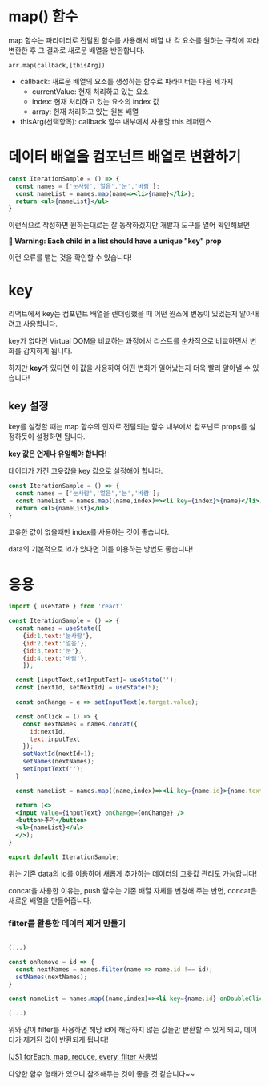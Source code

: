 # map() 함수

map 함수는 파라미터로 전달된 함수를 사용해서 배열 내 각 요소를 원하는 규칙에 따라 변환한 후 그 결과로 새로운 배열을 반환합니다.

`arr.map(callback,[thisArg])`

- callback: 새로운 배열의 요소를 생성하는 함수로 파라미터는 다음 세가지
  - currentValue: 현재 처리하고 있는 요소
  - index: 현재 처리하고 있는 요소의 index 값
  - array: 현재 처리하고 있는 원본 배열
- thisArg(선택항목): callback 함수 내부에서 사용할 this 레퍼런스

# 데이터 배열을 컴포넌트 배열로 변환하기

```jsx
const IterationSample = () => {
  const names = ['눈사람','얼음','눈','바람'];
  const nameList = names.map(name=><li>{name}</li>);
  return <ul>{nameList}</ul>
}
```

이런식으로 작성하면 원하는대로는 잘 동작하겠지만 
개발자 도구를 열어 확인해보면

**🚨 Warning: Each child in a list should have a unique "key" prop**

이런 오류를 뱉는 것을 확인할 수 있습니다!

# key

리액트에서 key는 컴포넌트 배열을 렌더링했을 때 어떤 원소에 변동이 있었는지 알아내려고 사용합니다.

key가 없다면 Virtual DOM을 비교하는 과정에서 리스트를 순차적으로 비교하면서 변화를 감지하게 됩니다.

하지만 **key**가 있다면 이 값을 사용하여 어떤 변화가 일어났는지 더욱 빨리 알아낼 수 있습니다!

## key 설정

key를 설정할 때는 map 함수의 인자로 전달되는 함수 내부에서 컴포넌트 props를 설정하듯이 설정하면 됩니다.

**key 값은 언제나 유일해야 합니다!**

데이터가 가진 고윳값을 key 값으로 설정해야 합니다.

```jsx
const IterationSample = () => {
  const names = ['눈사람','얼음','눈','바람'];
  const nameList = names.map((name,index)=><li key={index}>{name}</li>);
  return <ul>{nameList}</ul>
}
```

고유한 값이 없을때만 index를 사용하는 것이 좋습니다.

data의 기본적으로 id가 있다면 이를 이용하는 방법도 좋습니다!

# 응용

```jsx
import { useState } from 'react'

const IterationSample = () => {
  const names = useState([
    {id:1,text:'눈사람'},
    {id:2,text:'얼음'},
    {id:3,text:'눈'},
    {id:4,text:'바람'},
    ]);

  const [inputText,setInputText]= useState('');
  const [nextId, setNextId] = useState(5);

  const onChange = e => setInputText(e.target.value);

  const onClick = () => {
    const nextNames = names.concat({
      id:nextId,
      text:inputText
    });
    setNextId(nextId+1);
    setNames(nextNames);
    setInputText('');
  }

  const nameList = names.map((name,index)=><li key={name.id}>{name.text}</li>);

  return (<>
  <input value={inputText} onChange={onChange} />
  <button>추가</button>
  <ul>{nameList}</ul>
  </>); 
}

export default IterationSample;
```

위는 기존 data의 id를 이용하며
새롭게 추가하는 데이터의 고윳값 관리도 가능합니다!

concat을 사용한 이유는, push 함수는 기존 배열 자체를 변경해 주는 반면, concat은 새로운 배열을 만들어줍니다.

### filter를 활용한 데이터 제거 만들기

```jsx

(...)

const onRemove = id => {
  const nextNames = names.filter(name => name.id !== id);
  setNames(nextNames);
}

const nameList = names.map((name,index)=><li key={name.id} onDoubleClick={()=>onRemove(name.id)}>{name.text}</li>);

(...)

```

위와 같이 filter를 사용하면 해당 id에 해당하지 않는 값들만 반환할 수 있게 되고,
데이터가 제거된 값이 반환되게 됩니다!

[[JS] forEach, map, reduce, every, filter 사용법](https://velog.io/@hyeonzii/JS-forEach-map-reduce-%EC%82%AC%EC%9A%A9%EB%B2%95)

다양한 함수 형태가 있으니 참조해두는 것이 좋을 것 같습니다~~